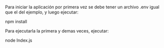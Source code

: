 Para iniciar la aplicación por primera vez se debe tener un archivo .env igual que el del ejemplo, y luego ejecutar:

npm install

Para ejecutarla la primera y demas veces, ejecutar:

node Index.js